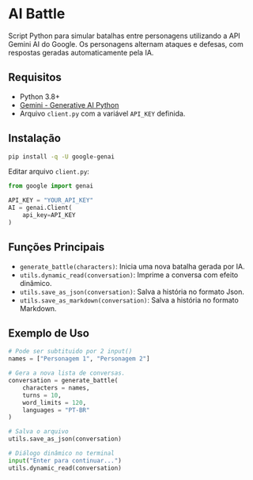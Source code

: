 # AI Battle

Script Python para simular batalhas entre personagens utilizando a API Gemini AI do Google. 
Os personagens alternam ataques e defesas, com respostas geradas automaticamente pela IA.

## Requisitos

- Python 3.8+
- [Gemini - Generative AI Python](https://ai.google.dev/gemini-api/docs/quickstart?hl=pt-br)
- Arquivo `client.py` com a variável `API_KEY` definida.

## Instalação

```bash
pip install -q -U google-genai
```

Editar arquivo `client.py`:

```python
from google import genai

API_KEY = "YOUR_API_KEY"
AI = genai.Client(
    api_key=API_KEY
)
```

## Funções Principais

- `generate_battle(characters)`: Inicia uma nova batalha gerada por IA.
- `utils.dynamic_read(conversation)`: Imprime a conversa com efeito dinâmico.
- `utils.save_as_json(conversation)`: Salva a história no formato Json.
- `utils.save_as_markdown(conversation)`: Salva a história no formato Markdown.

## Exemplo de Uso

```python
# Pode ser subtituido por 2 input()
names = ["Personagem 1", "Personagem 2"]

# Gera a nova lista de conversas.
conversation = generate_battle(
    characters = names,
    turns = 10,
    word_limits = 120,
    languages = "PT-BR"
)

# Salva o arquivo
utils.save_as_json(conversation)

# Diálogo dinâmico no terminal
input("Enter para continuar...")
utils.dynamic_read(conversation)
```
